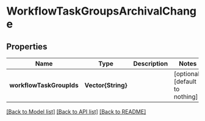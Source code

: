 # WorkflowTaskGroupsArchivalChange


## Properties
Name | Type | Description | Notes
------------ | ------------- | ------------- | -------------
**workflowTaskGroupIds** | **Vector{String}** |  | [optional] [default to nothing]


[[Back to Model list]](../README.md#models) [[Back to API list]](../README.md#api-endpoints) [[Back to README]](../README.md)



